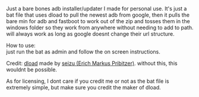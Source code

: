 Just a bare bones adb installer/updater I made for personal use. It's just a bat file that uses dload to pull the newest adb from google, then it pulls the bare min for adb and fastboot to work out of the zip and tosses them in the windows folder so they work from anywhere without needing to add to path.
will always work as long as google doesnt change their url structure.



How to use:  
just run the bat as admin and follow the on screen instructions.




Credit:
[dload](https://superuser.com/questions/529932/how-to-download-large-files-on-problematic-wifi-connections/833445#833445) made by [seizu (Erich Markus Pribitzer)](https://superuser.com/users/384998/seizu). without this, this wouldnt be possible.


As for licensing, I dont care if you credit me or not as the bat file is extremely simple, but make sure you credit the maker of dload.
